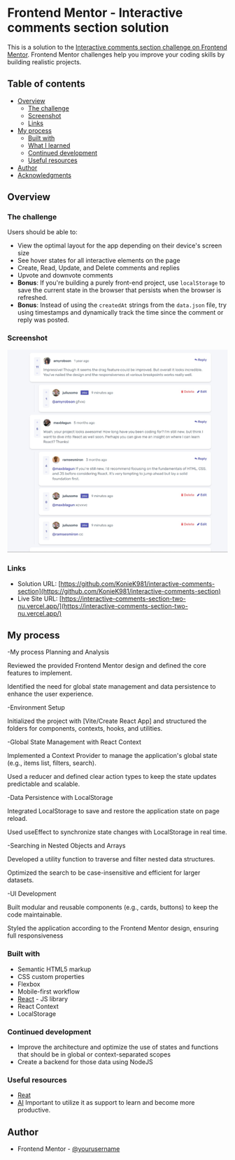 # Frontend Mentor - Interactive comments section solution

This is a solution to the [Interactive comments section challenge on Frontend Mentor](https://www.frontendmentor.io/challenges/interactive-comments-section-iG1RugEG9). Frontend Mentor challenges help you improve your coding skills by building realistic projects.

## Table of contents

- [Overview](#overview)
  - [The challenge](#the-challenge)
  - [Screenshot](#screenshot)
  - [Links](#links)
- [My process](#my-process)
  - [Built with](#built-with)
  - [What I learned](#what-i-learned)
  - [Continued development](#continued-development)
  - [Useful resources](#useful-resources)
- [Author](#author)
- [Acknowledgments](#acknowledgments)

## Overview

### The challenge

Users should be able to:

- View the optimal layout for the app depending on their device's screen size
- See hover states for all interactive elements on the page
- Create, Read, Update, and Delete comments and replies
- Upvote and downvote comments
- **Bonus**: If you're building a purely front-end project, use `localStorage` to save the current state in the browser that persists when the browser is refreshed.
- **Bonus**: Instead of using the `createdAt` strings from the `data.json` file, try using timestamps and dynamically track the time since the comment or reply was posted.

### Screenshot

![](./screenshot.jpg)

### Links

- Solution URL: [https://github.com/KonieK981/interactive-comments-section](https://github.com/KonieK981/interactive-comments-section)
- Live Site URL: [https://interactive-comments-section-two-nu.vercel.app/](https://interactive-comments-section-two-nu.vercel.app/)

## My process

-My process
Planning and Analysis

Reviewed the provided Frontend Mentor design and defined the core features to implement.

Identified the need for global state management and data persistence to enhance the user experience.

-Environment Setup

Initialized the project with [Vite/Create React App] and structured the folders for components, contexts, hooks, and utilities.

-Global State Management with React Context

Implemented a Context Provider to manage the application's global state (e.g., items list, filters, search).

Used a reducer and defined clear action types to keep the state updates predictable and scalable.

-Data Persistence with LocalStorage

Integrated LocalStorage to save and restore the application state on page reload.

Used useEffect to synchronize state changes with LocalStorage in real time.

-Searching in Nested Objects and Arrays

Developed a utility function to traverse and filter nested data structures.

Optimized the search to be case-insensitive and efficient for larger datasets.

-UI Development

Built modular and reusable components (e.g., cards, buttons) to keep the code maintainable.

Styled the application according to the Frontend Mentor design, ensuring full responsiveness

### Built with

- Semantic HTML5 markup
- CSS custom properties
- Flexbox
- Mobile-first workflow
- [React](https://reactjs.org/) - JS library
- React Context
- LocalStorage

### Continued development

- Improve the architecture and optimize the use of states and functions that should be in global or context-separated scopes
- Create a backend for those data using NodeJS

### Useful resources

- [Reat](https://react.dev/)
- [AI](https://chatgpt.com/) Important to utilize it as support to learn and become more productive.

## Author

- Frontend Mentor - [@yourusername](https://www.frontendmentor.io/profile/KonieK981)
